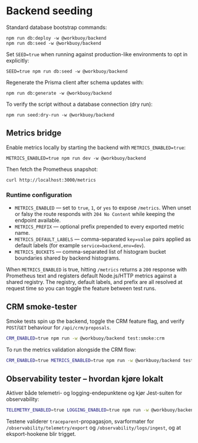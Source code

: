 # Backend seeding

Standard database bootstrap commands:

```
npm run db:deploy -w @workbuoy/backend
npm run db:seed -w @workbuoy/backend
```

Set `SEED=true` when running against production-like environments to opt in explicitly:

```
SEED=true npm run db:seed -w @workbuoy/backend
```

Regenerate the Prisma client after schema updates with:

```
npm run db:generate -w @workbuoy/backend
```

To verify the script without a database connection (dry run):

```
npm run seed:dry-run -w @workbuoy/backend
```

## Metrics bridge

Enable metrics locally by starting the backend with `METRICS_ENABLED=true`:

```
METRICS_ENABLED=true npm run dev -w @workbuoy/backend
```

Then fetch the Prometheus snapshot:

```
curl http://localhost:3000/metrics
```

### Runtime configuration

- `METRICS_ENABLED` &mdash; set to `true`, `1`, or `yes` to expose `/metrics`. When unset or falsy the route responds with `204 No Content` while keeping the endpoint available.
- `METRICS_PREFIX` &mdash; optional prefix prepended to every exported metric name.
- `METRICS_DEFAULT_LABELS` &mdash; comma-separated `key=value` pairs applied as default labels (for example `service=backend,env=dev`).
- `METRICS_BUCKETS` &mdash; comma-separated list of histogram bucket boundaries shared by backend histograms.

When `METRICS_ENABLED` is true, hitting `/metrics` returns a `200` response with Prometheus text and registers default Node.js/HTTP metrics against a shared registry. The registry, default labels, and prefix are all resolved at request time so you can toggle the feature between test runs.

## CRM smoke-tester

Smoke tests spin up the backend, toggle the CRM feature flag, and verify `POST`/`GET` behaviour for `/api/crm/proposals`.

```bash
CRM_ENABLED=true npm run -w @workbuoy/backend test:smoke:crm
```

To run the metrics validation alongside the CRM flow:

```bash
CRM_ENABLED=true METRICS_ENABLED=true npm run -w @workbuoy/backend test:smoke
```

## Observability tester – hvordan kjøre lokalt

Aktiver både telemetri- og logging-endepunktene og kjør Jest-suiten for observability:

```bash
TELEMETRY_ENABLED=true LOGGING_ENABLED=true npm run -w @workbuoy/backend test:observability
```

Testene validerer `traceparent`-propagasjon, svarformater for `/observability/telemetry/export` og `/observability/logs/ingest`,
og at eksport-hookene blir trigget.
